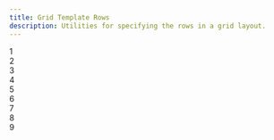 ```yaml
---
title: Grid Template Rows
description: Utilities for specifying the rows in a grid layout.
---
```

<div>
    <table-utility prefix="grid-rows" property="grid-template-rows" class="mb-lg"></table-utility>
    <card-example>
		<div class="relative container h-full rounded-md bg-surface-1 p-24">
			<div class="absolute inset-0 bg-grid mix-blend-plus-lighter"></div>
			<div class="relative grid grid-cols-3 grid-rows-2 gap-10">
				<div class="rounded-md p-10 bg-info text-center"><span class="text-xs text-white font-semibold">1</span></div>
				<div class="rounded-md p-10 bg-info text-center"><span class="text-xs text-white font-semibold">2</span></div>
				<div class="rounded-md p-10 bg-info text-center"><span class="text-xs text-white font-semibold">3</span></div>
				<div class="rounded-md p-10 bg-info text-center"><span class="text-xs text-white font-semibold">4</span></div>
				<div class="rounded-md p-10 bg-info text-center"><span class="text-xs text-white font-semibold">5</span></div>
				<div class="rounded-md p-10 bg-info text-center"><span class="text-xs text-white font-semibold">6</span></div>
				<div class="rounded-md p-10 bg-info text-center"><span class="text-xs text-white font-semibold">7</span></div>
				<div class="rounded-md p-10 bg-info text-center"><span class="text-xs text-white font-semibold">8</span></div>
				<div class="rounded-md p-10 bg-info text-center"><span class="text-xs text-white font-semibold">9</span></div>
			</div>
		</div>
    </card-example>
</div>